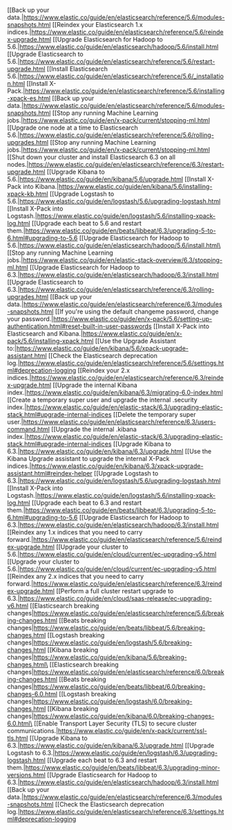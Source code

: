 [[Back up your data.|https://www.elastic.co/guide/en/elasticsearch/reference/5.6/modules-snapshots.html
[[Reindex your Elasticsearch 1.x indices.|https://www.elastic.co/guide/en/elasticsearch/reference/5.6/reindex-upgrade.html
[[Upgrade Elasticsearch for Hadoop to 5.6.|https://www.elastic.co/guide/en/elasticsearch/hadoop/5.6/install.html
[[Upgrade Elasticsearch to 5.6.|https://www.elastic.co/guide/en/elasticsearch/reference/5.6/restart-upgrade.html
[[Install Elasticsearch 5.6.|https://www.elastic.co/guide/en/elasticsearch/reference/5.6/_installation.html
[[Install X-Pack.|https://www.elastic.co/guide/en/elasticsearch/reference/5.6/installing-xpack-es.html
[[Back up your data.|https://www.elastic.co/guide/en/elasticsearch/reference/5.6/modules-snapshots.html
[[Stop any running Machine Learning jobs.|https://www.elastic.co/guide/en/x-pack/current/stopping-ml.html
[[Upgrade one node at a time to Elasticsearch 5.6.|https://www.elastic.co/guide/en/elasticsearch/reference/5.6/rolling-upgrades.html
[[Stop any running Machine Learning jobs.|https://www.elastic.co/guide/en/x-pack/current/stopping-ml.html
[[Shut down your cluster and install Elasticsearch 6.3 on all nodes.|https://www.elastic.co/guide/en/elasticsearch/reference/6.3/restart-upgrade.html
[[Upgrade Kibana to 5.6.|https://www.elastic.co/guide/en/kibana/5.6/upgrade.html
[[Install X-Pack into Kibana.|https://www.elastic.co/guide/en/kibana/5.6/installing-xpack-kb.html
[[Upgrade Logstash to 5.6.|https://www.elastic.co/guide/en/logstash/5.6/upgrading-logstash.html
[[Install X-Pack into Logstash.|https://www.elastic.co/guide/en/logstash/5.6/installing-xpack-log.html
[[Upgrade each beat to 5.6 and restart them.|https://www.elastic.co/guide/en/beats/libbeat/6.3/upgrading-5-to-6.html#upgrading-to-5.6
[[Upgrade Elasticsearch for Hadoop to 5.6.|https://www.elastic.co/guide/en/elasticsearch/hadoop/5.6/install.html\
[[Stop any running Machine Learning jobs.|https://www.elastic.co/guide/en/elastic-stack-overview/6.3/stopping-ml.html
[[Upgrade Elasticsearch for Hadoop to 6.3.|https://www.elastic.co/guide/en/elasticsearch/hadoop/6.3/install.html
[[Upgrade Elasticsearch to 6.3.|https://www.elastic.co/guide/en/elasticsearch/reference/6.3/rolling-upgrades.html
[[Back up your data.|https://www.elastic.co/guide/en/elasticsearch/reference/6.3/modules-snapshots.html
[[If you&#x27;re using the default changeme password, change your password.|https://www.elastic.co/guide/en/x-pack/5.6/setting-up-authentication.html#reset-built-in-user-passwords
[[Install X-Pack into Elasticsearch and Kibana.|https://www.elastic.co/guide/en/x-pack/5.6/installing-xpack.html
[[Use the Upgrade Assistant  to:|https://www.elastic.co/guide/en/kibana/5.6/xpack-upgrade-assistant.html
[[Check the Elasticsearch deprecation log.|https://www.elastic.co/guide/en/elasticsearch/reference/5.6/settings.html#deprecation-logging
[[Reindex your 2.x indices.|https://www.elastic.co/guide/en/elasticsearch/reference/6.3/reindex-upgrade.html
[[Upgrade the internal Kibana index.|https://www.elastic.co/guide/en/kibana/6.3/migrating-6.0-index.html
[[Create a temporary super user and upgrade the internal .security index.|https://www.elastic.co/guide/en/elastic-stack/6.3/upgrading-elastic-stack.html#upgrade-internal-indices
[[Delete the temporary super user.|https://www.elastic.co/guide/en/elasticsearch/reference/6.3/users-command.html
[[Upgrade the internal .kibana index.|https://www.elastic.co/guide/en/elastic-stack/6.3/upgrading-elastic-stack.html#upgrade-internal-indices
[[Upgrade Kibana to 6.3.|https://www.elastic.co/guide/en/kibana/6.3/upgrade.html
[[Use the Kibana Upgrade assistant to upgrade the internal X-Pack indices.|https://www.elastic.co/guide/en/kibana/6.3/xpack-upgrade-assistant.html#reindex-helper
[[Upgrade Logstash to 6.3.|https://www.elastic.co/guide/en/logstash/5.6/upgrading-logstash.html
[[Install X-Pack into Logstash.|https://www.elastic.co/guide/en/logstash/5.6/installing-xpack-log.html
[[Upgrade each beat to 6.3 and restart them.|https://www.elastic.co/guide/en/beats/libbeat/6.3/upgrading-5-to-6.html#upgrading-to-5.6
[[Upgrade Elasticsearch for Hadoop to 6.3.|https://www.elastic.co/guide/en/elasticsearch/hadoop/6.3/install.html
[[Reindex any 1.x indices that you need to carry forward.|https://www.elastic.co/guide/en/elasticsearch/reference/5.6/reindex-upgrade.html
[[Upgrade your cluster to 5.6.|https://www.elastic.co/guide/en/cloud/current/ec-upgrading-v5.html
[[Upgrade your cluster to 5.6.|https://www.elastic.co/guide/en/cloud/current/ec-upgrading-v5.html
[[Reindex any 2.x indices that you need to carry forward.|https://www.elastic.co/guide/en/elasticsearch/reference/6.3/reindex-upgrade.html
[[Perform a full cluster restart upgrade to 6.3.|https://www.elastic.co/guide/en/cloud/saas-release/ec-upgrading-v6.html
[[Elasticsearch breaking changes|https://www.elastic.co/guide/en/elasticsearch/reference/5.6/breaking-changes.html
[[Beats breaking changes|https://www.elastic.co/guide/en/beats/libbeat/5.6/breaking-changes.html
[[Logstash breaking changes|https://www.elastic.co/guide/en/logstash/5.6/breaking-changes.html
[[Kibana breaking changes|https://www.elastic.co/guide/en/kibana/5.6/breaking-changes.html\
[[Elasticsearch breaking changes|https://www.elastic.co/guide/en/elasticsearch/reference/6.0/breaking-changes.html
[[Beats breaking changes|https://www.elastic.co/guide/en/beats/libbeat/6.0/breaking-changes-6.0.html
[[Logstash breaking changes|https://www.elastic.co/guide/en/logstash/6.0/breaking-changes.html
[[Kibana breaking changes|https://www.elastic.co/guide/en/kibana/6.0/breaking-changes-6.0.html\
[[Enable Transport Layer Security (TLS) to secure cluster communications.|https://www.elastic.co/guide/en/x-pack/current/ssl-tls.html
[[Upgrade Kibana to 6.3.|https://www.elastic.co/guide/en/kibana/6.3/upgrade.html
[[Upgrade Logstash to 6.3.|https://www.elastic.co/guide/en/logstash/6.3/upgrading-logstash.html
[[Upgrade each beat to 6.3 and restart them.|https://www.elastic.co/guide/en/beats/libbeat/6.3/upgrading-minor-versions.html
[[Upgrade Elasticsearch for Hadoop to 6.3.|https://www.elastic.co/guide/en/elasticsearch/hadoop/6.3/install.html
[[Back up your data.|https://www.elastic.co/guide/en/elasticsearch/reference/6.3/modules-snapshots.html
[[Check the Elasticsearch deprecation log.|https://www.elastic.co/guide/en/elasticsearch/reference/6.3/settings.html#deprecation-logging</tw-passagedata></tw-storydata></div>
